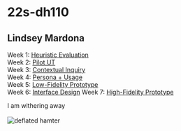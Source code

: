 # 22s-dh110
## Lindsey Mardona

Week 1: [Heuristic Evaluation](https://github.com/lindseymardona/22s-dh110/blob/main/week-01/heuristic-evaluation.md)\
Week 2: [Pilot UT](https://github.com/lindseymardona/22s-dh110/blob/main/week-02/usability-testing.md)\
Week 3: [Contextual Inquiry](https://github.com/lindseymardona/22s-dh110/blob/main/week-03/contextual-inquiry.md)\
Week 4: [Persona + Usage](https://github.com/lindseymardona/22s-dh110/blob/main/week-04/persona.md)\
Week 5: [Low-Fidelity Prototype](https://github.com/lindseymardona/22s-dh110/blob/main/week-05/lowfidelityprototype.md)\
Week 6: [Interface Design](https://github.com/lindseymardona/22s-dh110/blob/main/week-06/interfacedesign.md)
Week 7: [High-Fidelity Prototype](https://github.com/lindseymardona/22s-dh110/blob/main/week-07/highfidelityprototype.md)

I am withering away\
\
![deflated hamter](https://pbs.twimg.com/media/FPE0MhxVEAEsNZk?format=png&name=900x900)
